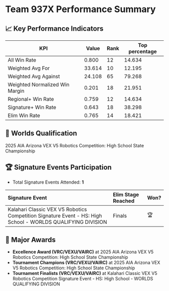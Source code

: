 # Team 937X Performance Summary

## 📈 Key Performance Indicators
| KPI | Value | Rank | Top percentage |
| --- | ----- | ---- | ----- |
| All Win Rate | 0.800 | 12 | 14.634 |
| Weighted Avg For | 33.614 | 10 | 12.195 |
| Weighted Avg Against | 24.108 | 65 | 79.268 |
| Weighted Normalized Win Margin | 0.201 | 18 | 21.951 |
| Regional+ Win Rate | 0.759 | 12 | 14.634 |
| Signature+ Win Rate | 0.643 | 18 | 38.298 |
| Elim Win Rate | 0.765 | 14 | 18.421 |


## 🎯 Worlds Qualification
2025 AIA Arizona VEX V5 Robotics Competition: High School State Championship

## 🏆 Signature Events Participation
- Total Signature Events Attended: **1**

| Signature Event | Elim Stage Reached | Won? |
|:----------------|:-------------------|:----|
| Kalahari Classic VEX V5 Robotics Competition Signature Event - HS: High School - WORLDS QUALIFYING DIVISION | Finals | 🏆 |


## 🥇 Major Awards
- **Excellence Award (VRC/VEXU/VAIRC)** at 2025 AIA Arizona VEX V5 Robotics Competition: High School State Championship
- **Tournament Champions (VRC/VEXU/VAIRC)** at 2025 AIA Arizona VEX V5 Robotics Competition: High School State Championship
- **Tournament Finalists (VRC/VEXU/VAIRC)** at Kalahari Classic VEX V5 Robotics Competition Signature Event - HS: High School - WORLDS QUALIFYING DIVISION

